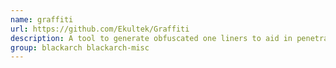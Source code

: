 ```yaml
---
name: graffiti
url: https://github.com/Ekultek/Graffiti
description: A tool to generate obfuscated one liners to aid in penetration testing.
group: blackarch blackarch-misc
---
```

